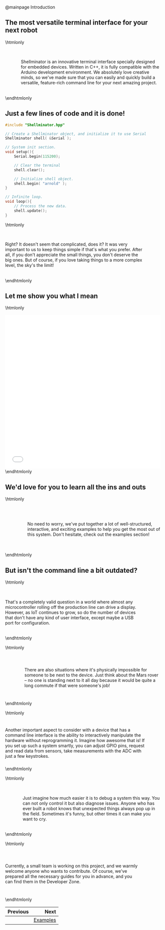 @mainpage Introduction

## The most versatile terminal interface for your next robot

\htmlonly
<div style="display:flex; align-items: center;">
    <div style="width:150px; height:150px; margin-right: 20px;">
        <lottie-player src="Rocket.json" background="transparent" speed="1" style="width: 100%; height: 100%;" direction="1" playMode="normal" loop autoplay></lottie-player>
    </div>
    <div>
        <p>Shellminator is an innovative terminal interface specially designed for embedded devices. Written in C++, it is fully compatible with the Arduino development environment. We absolutely love creative minds, so we've made sure that you can easily and quickly build a versatile, feature-rich command line for your next amazing project.
        </p>
    </div>
</div>
\endhtmlonly

## Just a few lines of code and it is done!

```cpp
#include "Shellminator.hpp"

// Create a Shellminator object, and initialize it to use Serial
Shellminator shell( &Serial );

// System init section.
void setup(){
    Serial.begin(115200);

    // Clear the terminal
    shell.clear();

    // Initialize shell object.
    shell.begin( "arnold" );
}

// Infinite loop.
void loop(){
    // Process the new data.
    shell.update();
}
```

\htmlonly
<div style="display:flex; align-items: center;">
    <div>
        <p>Right? It doesn't seem that complicated, does it? It was very important to us to keep things simple if that's what you prefer. After all, if you don't appreciate the small things, you don't deserve the big ones. But of course, if you love taking things to a more complex level, the sky's the limit!
        </p>
    </div>
    <div style="width:150px; height:150px; margin-right: 20px;">
        <lottie-player src="Comet.json" background="transparent" speed="1" style="width: 100%; height: 100%;" direction="1" playMode="normal" loop autoplay></lottie-player>
    </div>
</div>
\endhtmlonly



## Let me show you what I mean


\htmlonly
<iframe id="demoFrame" src="webExamples/999_techDemo.html" style="height:500px;width:100%;border:none;display:block;"></iframe>
\endhtmlonly

## We'd love for you to learn all the ins and outs

\htmlonly
<div style="display:flex; align-items: center;">
    <div style="width:150px; height:150px; margin-right: 20px;">
        <lottie-player src="Graduation-cap.json" background="transparent" speed="1" style="width: 100%; height: 100%;" direction="1" playMode="normal" loop autoplay></lottie-player>
    </div>
    <div>
        <p>No need to worry, we've put together a lot of well-structured, interactive, and exciting examples to help you get the most out of this system. Don't hesitate, check out the examples section!</p>
    </div>
</div>
\endhtmlonly

## But isn't the command line a bit outdated?

\htmlonly
<div style="display:flex; align-items: center;">
    <div>
        <p>That's a completely valid question in a world where almost any microcontroller rolling off the production line can drive a display. However, as IoT continues to grow, so do the number of devices that don't have any kind of user interface, except maybe a USB port for configuration.
        </p>
    </div>
    <div style="width:150px; height:150px; margin-right: 20px;">
        <lottie-player src="Thinking-face.json" background="transparent" speed="1" style="width: 100%; height: 100%;" direction="1" playMode="normal" loop autoplay></lottie-player>
    </div>
</div>
\endhtmlonly

\htmlonly
<div style="display:flex; align-items: center;">
    <div style="width:150px; height:150px; margin-right: 20px;">
        <lottie-player src="Alien.json" background="transparent" speed="1" style="width: 100%; height: 100%;" direction="1" playMode="normal" loop autoplay></lottie-player>
    </div>
    <div>
        <p>There are also situations where it's physically impossible for someone to be next to the device. Just think about the Mars rover – no one is standing next to it all day because it would be quite a long commute if that were someone's job!
        </p>
    </div>
</div>
\endhtmlonly

\htmlonly
<div style="display:flex; align-items: center;">
    <div>
        <p>Another important aspect to consider with a device that has a command line interface is the ability to interactively manipulate the hardware without reprogramming it. Imagine how awesome that is! If you set up such a system smartly, you can adjust GPIO pins, request and read data from sensors, take measurements with the ADC with just a few keystrokes.
        </p>
    </div>
    <div style="width:150px; height:150px; margin-right: 20px;">
        <lottie-player src="Arm-mechanical.json" background="transparent" speed="1" style="width: 100%; height: 100%;" direction="1" playMode="normal" loop autoplay></lottie-player>
    </div>
</div>
\endhtmlonly

\htmlonly
<div style="display:flex; align-items: center;">
    <div style="width:150px; height:150px; margin-right: 20px;">
        <lottie-player src="Bug.json" background="transparent" speed="1" style="width: 100%; height: 100%;" direction="1" playMode="normal" loop autoplay></lottie-player>
    </div>
    <div>
        <p>Just imagine how much easier it is to debug a system this way. You can not only control it but also diagnose issues. Anyone who has ever built a robot knows that unexpected things always pop up in the field. Sometimes it's funny, but other times it can make you want to cry.
        </p>
    </div>
</div>
\endhtmlonly

\htmlonly
<div style="display:flex; align-items: center;">
    <div>
        <p>Currently, a small team is working on this project, and we warmly welcome anyone who wants to contribute. Of course, we've prepared all the necessary guides for you in advance, and you can find them in the Developer Zone.
        </p>
    </div>
    <div style="width:150px; height:150px; margin-right: 20px;">
        <lottie-player src="Constructio.json" background="transparent" speed="1" style="width: 100%; height: 100%;" direction="1" playMode="normal" loop autoplay></lottie-player>
    </div>
</div>
\endhtmlonly

<div class="section_buttons">
 
| Previous          |                         Next |
|:------------------|-----------------------------:|
|                   | [Examples](examples_page.md) |
 
</div>